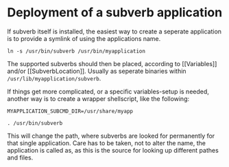 # Deployment of a subverb application #

If subverb itself is installed, the easiest way to create a seperate
application is to provide a symlink of using the applications name.

	ln -s /usr/bin/subverb /usr/bin/myapplication

The supported subverbs should then be placed, according to
[[Variables]] and/or [[SubverbLocation]]. Usually as seperate
binaries within `/usr/lib/myapplication/subverb`.

If things get more complicated, or a specific variables-setup is needed,
another way is to create a wrapper shellscript, like the following:

	MYAPPLICATION_SUBCMD_DIR=/usr/share/myapp

	. /usr/bin/subverb

This will change the path, where subverbs are looked for permanently
for that single application.
Care has to be taken, not to alter the name, the application is called
as, as this is the source for looking up different pathes and files.
